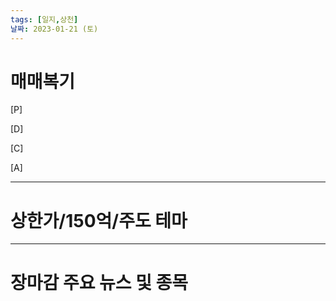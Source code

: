 ```yaml
---
tags: [일지,상천]
날짜: 2023-01-21 (토)
---
```


# 매매복기

[P]

[D]

[C]

[A]


___

# 상한가/150억/주도 테마


___

# 장마감 주요 뉴스 및 종목

